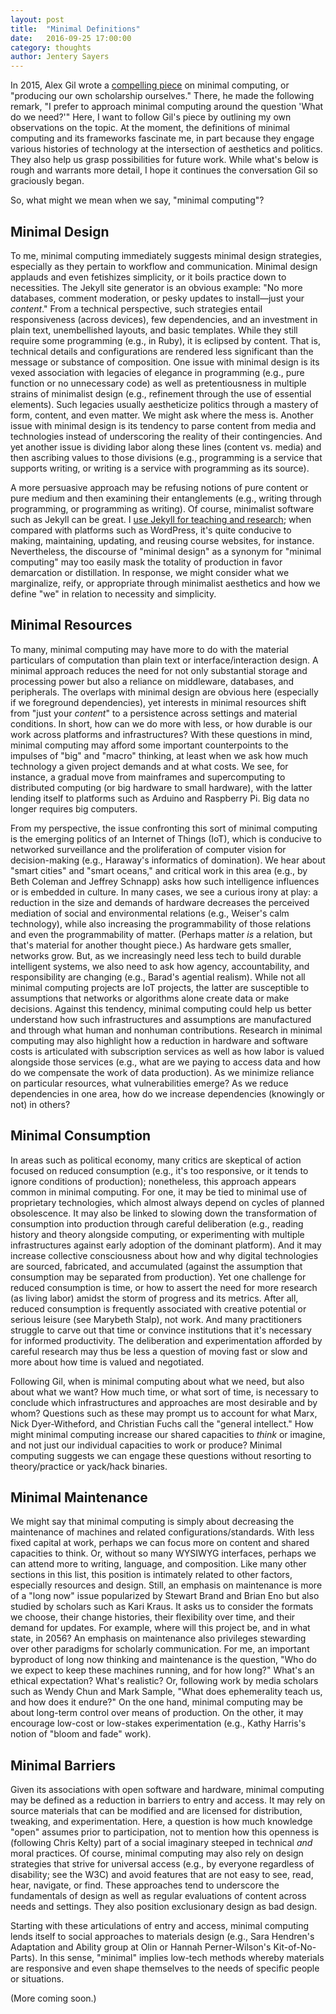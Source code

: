 ```yaml
---
layout: post
title:  "Minimal Definitions" 
date:   2016-09-25 17:00:00
category: thoughts
author: Jentery Sayers 
---
```


In 2015, Alex Gil wrote a [compelling piece](http://go-dh.github.io/mincomp/thoughts/2015/05/21/user-vs-learner/) on minimal computing, or "producing our own scholarship ourselves." There, he made the following remark, "I prefer to approach minimal computing around the question 'What do we need?'" Here, I want to follow Gil's piece by outlining my own observations on the topic. At the moment, the definitions of minimal computing and its frameworks fascinate me, in part because they engage various histories of technology at the intersection of aesthetics and politics. They also help us grasp possibilities for future work. While what's below is rough and warrants more detail, I hope it continues the conversation Gil so graciously began. 

So, what might we mean when we say, "minimal computing"? 

## Minimal Design 

To me, minimal computing immediately suggests minimal design strategies, especially as they pertain to workflow and communication. Minimal design applauds and even fetishizes simplicity, or it boils practice down to necessities. The Jekyll site generator is an obvious example: "No more databases, comment moderation, or pesky updates to install&mdash;just your *content*." From a technical perspective, such strategies entail responsiveness (across devices), few dependencies, and an investment in plain text, unembellished layouts, and basic templates. While they still require some programming (e.g., in Ruby), it is eclipsed by content. That is, technical details and configurations are rendered less significant than the message or substance of composition. One issue with minimal design is its vexed association with legacies of elegance in programming (e.g., pure function or no unnecessary code) as well as pretentiousness in multiple strains of minimalist design (e.g., refinement through the use of essential elements). Such legacies usually aestheticize politics through a mastery of form, content, and even matter. We might ask where the mess is. Another issue with minimal design is its tendency to parse content from media and technologies instead of underscoring the reality of their contingencies. And yet another issue is dividing labor along these lines (content vs. media) and then ascribing values to those divisions (e.g., programming is a service that supports writing, or writing is a service with programming as its source). 

A more persuasive approach may be refusing notions of pure content or pure medium and then examining their entanglements (e.g., writing through programming, or programming as writing). Of course, minimalist software such as Jekyll can be great. I [use Jekyll for teaching and research](https://jentery.github.io/cspt500/); when compared with platforms such as WordPress, it's quite conducive to making, maintaining, updating, and reusing course websites, for instance. Nevertheless, the discourse of "minimal design" as a synonym for "minimal computing" may too easily mask the totality of production in favor demarcation or distillation. In response, we might consider what we marginalize, reify, or appropriate through minimalist aesthetics and how we define "we" in relation to necessity and simplicity.      

## Minimal Resources

To many, minimal computing may have more to do with the material particulars of computation than plain text or interface/interaction design. A minimal approach reduces the need for not only substantial storage and processing power but also a reliance on middleware, databases, and peripherals. The overlaps with minimal design are obvious here (especially if we foreground dependencies), yet interests in minimal resources shift from "just your *content*" to a persistence across settings and material conditions. In short, how can we do more with less, or how durable is our work across platforms and infrastructures? With these questions in mind, minimal computing may afford some important counterpoints to the impulses of "big" and "macro" thinking, at least when we ask how much technology a given project demands and at what costs. We see, for instance, a gradual move from mainframes and supercomputing to distributed computing (or big hardware to small hardware), with the latter lending itself to platforms such as Arduino and Raspberry Pi. Big data no longer requires big computers. 

From my perspective, the issue confronting this sort of minimal computing is the emerging politics of an Internet of Things (IoT), which is conducive to networked surveillance and the proliferation of computer vision for decision-making (e.g., Haraway's informatics of domination). We hear about "smart cities" and "smart oceans," and critical work in this area (e.g., by Beth Coleman and Jeffrey Schnapp) asks how such intelligence influences or is embedded in culture. In many cases, we see a curious irony at play: a reduction in the size and demands of hardware decreases the perceived mediation of social and environmental relations (e.g., Weiser's calm technology), while also increasing the programmability of those relations and even the programmability of matter. (Perhaps matter *is* a relation, but that's material for another thought piece.) As hardware gets smaller, networks grow. But, as we increasingly need less tech to build durable intelligent systems, we also need to ask how agency, accountability, and responsibility are changing (e.g., Barad's agential realism). While not all minimal computing projects are IoT projects, the latter are susceptible to assumptions that networks or algorithms alone create data or make decisions. Against this tendency, minimal computing could help us better understand how such infrastructures and assumptions are manufactured and through what human and nonhuman contributions. Research in minimal computing may also highlight how a reduction in hardware and software costs is articulated with subscription services as well as how labor is valued alongside those services (e.g., what are we paying to access data and how do we compensate the work of data production). As we minimize reliance on particular resources, what vulnerabilities emerge? As we reduce dependencies in one area, how do we increase dependencies (knowingly or not) in others? 

## Minimal Consumption 

In areas such as political economy, many critics are skeptical of action focused on reduced consumption (e.g., it's too responsive, or it tends to ignore conditions of production); nonetheless, this approach appears common in minimal computing. For one, it may be tied to minimal use of proprietary technologies, which almost always depend on cycles of planned obsolescence. It may also be linked to slowing down the transformation of consumption into production through careful deliberation (e.g., reading history and theory alongside computing, or experimenting with multiple infrastructures against early adoption of the dominant platform). And it may increase collective consciousness about how and why digital technologies are sourced, fabricated, and accumulated (against the assumption that consumption may be separated from production). Yet one challenge for reduced consumption is time, or how to assert the need for more research (as living labor) amidst the storm of progress and its metrics. After all, reduced consumption is frequently associated with creative potential or serious leisure (see Marybeth Stalp), not work. And many practitioners struggle to carve out that time or convince institutions that it's necessary for informed productivity. The deliberation and experimentation afforded by careful research may thus be less a question of moving fast or slow and more about how time is valued and negotiated. 

Following Gil, when is minimal computing about what we need, but also about what we want? How much time, or what sort of time, is necessary to conclude which infrastructures and approaches are most desirable and by whom? Questions such as these may prompt us to account for what Marx, Nick Dyer-Witheford, and Christian Fuchs call the "general intellect." How might minimal computing increase our shared capacities to *think* or imagine, and not just our individual capacities to work or produce? Minimal computing suggests we can engage these questions without resorting to theory/practice or yack/hack binaries. 

## Minimal Maintenance  

We might say that minimal computing is simply about decreasing the maintenance of machines and related configurations/standards. With less fixed capital at work, perhaps we can focus more on content and shared capacities to think. Or, without so many WYSIWYG interfaces, perhaps we can attend more to writing, language, and composition. Like many other sections in this list, this position is intimately related to other factors, especially resources and design. Still, an emphasis on maintenance is more of a "long now" issue popularized by Stewart Brand and Brian Eno but also studied by scholars such as Kari Kraus. It asks us to consider the formats we choose, their change histories, their flexibility over time, and their demand for updates. For example, where will this project be, and in what state, in 2056? An emphasis on maintenance also privileges stewarding over other paradigms for scholarly communication. For me, an important byproduct of long now thinking and maintenance is the question, "Who do we expect to keep these machines running, and for how long?" What's an ethical expectation? What's realistic? Or, following work by media scholars such as Wendy Chun and Mark Sample, "What does ephemerality teach us, and how does it endure?" On the one hand, minimal computing may be about long-term control over means of production. On the other, it may encourage low-cost or low-stakes experimentation (e.g., Kathy Harris's notion of "bloom and fade" work).  

## Minimal Barriers  

Given its associations with open software and hardware, minimal computing may be defined as a reduction in barriers to entry and access. It may rely on source materials that can be modified and are licensed for distribution, tweaking, and experimentation. Here, a question is how much knowledge "open" assumes prior to participation, not to mention how this openness is (following Chris Kelty) part of a social imaginary steeped in technical *and* moral practices. Of course, minimal computing may also rely on design strategies that strive for universal access (e.g., by everyone regardless of disability; see the W3C) and avoid features that are not easy to see, read, hear, navigate, or find. These approaches tend to underscore the fundamentals of design as well as regular evaluations of content across needs and settings. They also position exclusionary design as bad design. 

Starting with these articulations of entry and access, minimal computing lends itself to social approaches to materials design (e.g., Sara Hendren's Adaptation and Ability group at Olin or Hannah Perner-Wilson's Kit-of-No-Parts). In this sense, "minimal" implies low-tech methods whereby materials are responsive and even shape themselves to the needs of specific people or situations.  

(More coming soon.) 
